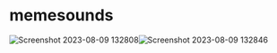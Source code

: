 # memesounds
![Screenshot 2023-08-09 132808](https://github.com/michaeljordanr/memesounds/assets/7414749/c718a9c8-f0e1-43a2-a4e4-38d34c045e6b)![Screenshot 2023-08-09 132846](https://github.com/michaeljordanr/memesounds/assets/7414749/1bc622b8-72f3-4b80-8ede-ce3a0bd5aae6)
